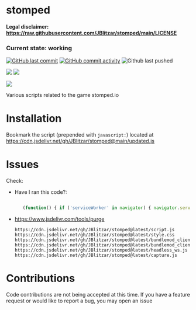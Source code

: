 # stomped

#### Legal disclaimer: https://raw.githubusercontent.com/JBlitzar/stomped/main/LICENSE

### Current state: working
[![GitHub last commit](https://img.shields.io/github/last-commit/JBlitzar/stomped)](https://github.com/JBlitzar/stomped/commits/main)
[![GitHub commit activity](https://img.shields.io/github/commit-activity/m/JBlitzar/stomped)](https://github.com/JBlitzar/stomped/commits/main)
![Github last pushed](https://img.shields.io/badge/dynamic/json?url=https%3A%2F%2Fapi.github.com%2Frepos%2FJBlitzar%2Fstomped&query=%24.pushed_at&label=Last%20Pushed)





[![](https://data.jsdelivr.com/v1/package/gh/JBlitzar/stomped/badge?style=rounded)](https://www.jsdelivr.com/package/gh/JBlitzar/stomped?tab=stats)
[![](https://data.jsdelivr.com/v1/package/gh/JBlitzar/stomped/badge/week?style=rounded)](https://www.jsdelivr.com/package/gh/JBlitzar/stomped)


[![](https://stomped.io/assets/app-icon.png)](https://stomped.io)

Various scripts related to the game stomped.io

# Installation

Bookmark the script (prepended with `javascript:`) located at https://cdn.jsdelivr.net/gh/JBlitzar/stomped@main/updated.js

# Issues
Check:
 - Have I ran this code?: 
   ```js

      (function() { if ('serviceWorker' in navigator) { navigator.serviceWorker.getRegistrations().then(function(registrations) { registrations.forEach(function(registration) { registration.unregister().then(function(success) { console.log('Service Worker unregistered:', success); }).catch(function(error) { console.error('Service Worker unregistration failed:', error); }); }); }); } else { console.error('Service Worker is not supported in this browser.'); } })();

   ```
 - https://www.jsdelivr.com/tools/purge
   ```
   https://cdn.jsdelivr.net/gh/JBlitzar/stomped@latest/script.js
   https://cdn.jsdelivr.net/gh/JBlitzar/stomped@latest/style.css
   https://cdn.jsdelivr.net/gh/JBlitzar/stomped@latest/bundlemod_client.js
   https://cdn.jsdelivr.net/gh/JBlitzar/stomped@latest/bundlemod_client.min.js
   https://cdn.jsdelivr.net/gh/JBlitzar/stomped@latest/headless_ws.js
   https://cdn.jsdelivr.net/gh/JBlitzar/stomped@latest/capture.js
   ```
# Contributions

Code contributions are not being accepted at this time. If you have a feature request or would like to report a bug, you may open an issue










